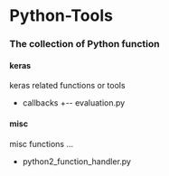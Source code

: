 # Python-Tools
### The collection of Python function

#### keras  
keras related functions or tools  
 - callbacks
 +-- evaluation.py

#### misc  
misc functions ...  
 - python2_function_handler.py  

#####
